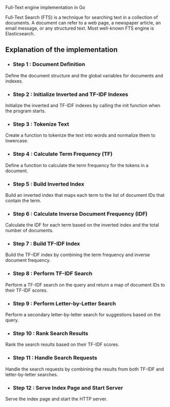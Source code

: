 Full-Text engine implementation in Go

Full-Text Search (FTS) is a technique for searching text in a collection of documents. A document can refer to a web page, a newspaper article, an email message, or any structured text. Most well-known FTS engine is Elasticsearch.

<h2>Explanation of the implementation</h2> 

- <h3>Step 1 : Document Definition</h3>
Define the document structure and the global variables for documents and indexes.

- <h3>Step 2 : Initialize Inverted and TF-IDF Indexes</h3>
Initialize the inverted and TF-IDF indexes by calling the init function when the program starts.

- <h3>Step 3 : Tokenize Text</h3>
Create a function to tokenize the text into words and normalize them to lowercase.

- <h3>Step 4 : Calculate Term Frequency (TF)</h3>
Define a function to calculate the term frequency for the tokens in a document.

- <h3>Step 5 : Build Inverted Index</h3>
Build an inverted index that maps each term to the list of document IDs that contain the term.

- <h3>Step 6 : Calculate Inverse Document Frequency (IDF)</h3>
Calculate the IDF for each term based on the inverted index and the total number of documents.

- <h3>Step 7 : Build TF-IDF Index</h3>
Build the TF-IDF index by combining the term frequency and inverse document frequency.

- <h3>Step 8 : Perform TF-IDF Search</h3>
Perform a TF-IDF search on the query and return a map of document IDs to their TF-IDF scores.

- <h3>Step 9 : Perform Letter-by-Letter Search</h3>
Perform a secondary letter-by-letter search for suggestions based on the query.

- <h3>Step 10 : Rank Search Results</h3>
Rank the search results based on their TF-IDF scores.

- <h3>Step 11 : Handle Search Requests</h3>
Handle the search requests by combining the results from both TF-IDF and letter-by-letter searches.

- <h3>Step 12 : Serve Index Page and Start Server</h3>
Serve the index page and start the HTTP server.
